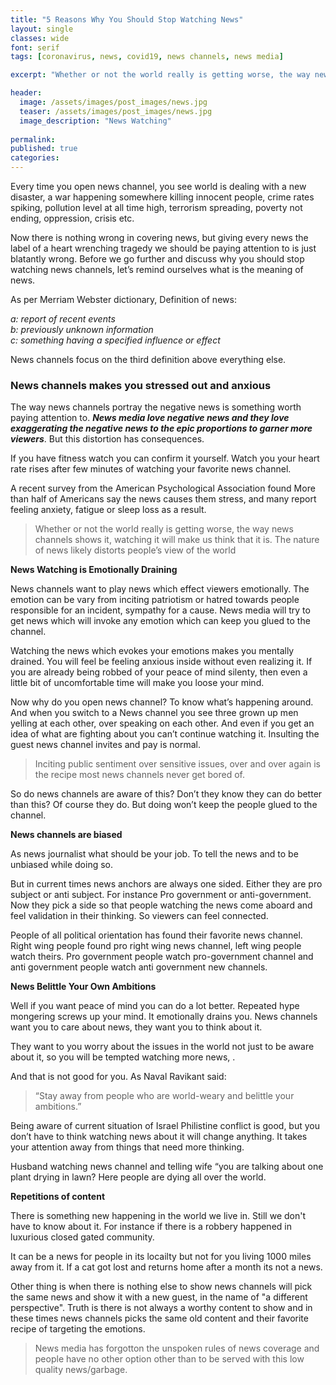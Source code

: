 ```yaml
---
title: "5 Reasons Why You Should Stop Watching News"
layout: single
classes: wide
font: serif
tags: [coronavirus, news, covid19, news channels, news media]

excerpt: "Whether or not the world really is getting worse, the way news channels portray news watching it will make us think that it is."

header:
  image: /assets/images/post_images/news.jpg
  teaser: /assets/images/post_images/news.jpg
  image_description: "News Watching"
  
permalink:
published: true
categories: 
---
```


Every time you open news channel, you see world is dealing with a new disaster, a war happening somewhere killing innocent people, crime rates spiking, pollution level at all time high, terrorism spreading, poverty not ending, oppression, crisis etc.

Now there is nothing wrong in covering news, but giving every news the label of a heart wrenching tragedy we should be paying attention to is just blatantly wrong. Before we go further and discuss why you should stop watching news channels, let’s remind ourselves what is the meaning of news.

As per Merriam Webster dictionary, Definition of news: 

<em>a: report of recent events </em><br>
<em>b: previously unknown information </em><br>
<em>c: something having a specified influence or effect</em><br>


News channels focus on the third definition above everything else. 

### News channels makes you stressed out and anxious ###

The way news channels portray the negative news is something worth paying attention to. <em>**News media love negative news and they love exaggerating the negative news to the epic proportions to garner more viewers**</em>. But this distortion has consequences.

If you have fitness watch you can confirm it yourself. Watch you your heart rate rises after few minutes of watching your favorite news channel.

A recent survey from the American Psychological Association found More than half of Americans say the news causes them stress, and many report feeling anxiety, fatigue or sleep loss as a result.

>Whether or not the world really is getting worse, the way news channels shows it, watching it will make us think that it is. The nature of news likely distorts people’s view of the world


**News Watching is Emotionally Draining**


News channels want to play news which effect viewers emotionally. The emotion can be vary from inciting patriotism or hatred towards people responsible for an incident, sympathy for a cause. News media will try to get news which will invoke any emotion which can keep you glued to the channel. 

Watching the news which evokes your emotions makes you mentally drained. You will feel be feeling anxious inside without even realizing it.  If you are already being robbed of your peace of mind silenty, then even a little bit of uncomfortable time will make you loose your mind.

Now why do you open news channel? To know what’s happening around. And when you switch to a News channel you see three grown up men yelling at each other, over speaking on each other. And even if you get an idea of what are fighting about you can’t continue watching it. Insulting the guest news channel invites and pay is normal. 

 >Inciting public sentiment over sensitive issues, over and over again is the recipe most news channels never get bored of. 

So do news channels are aware of this? Don’t they know they can do better than this? Of course they do. But doing won’t keep the people glued to the channel.


**News channels are biased**


As news journalist what should be your job. To tell the news and to be unbiased while doing so.

But in current times news anchors are always one sided. Either they are pro subject or anti subject. For instance Pro government or anti-government. Now they pick a side so that people watching the news come aboard and feel validation in their thinking. So viewers can feel connected. 

People of all political orientation has found their favorite news channel. Right wing people found pro right wing news channel, left wing people watch theirs. Pro government people watch pro-government channel and anti government people watch anti government new channels.



**News Belittle Your Own Ambitions**

Well if you want peace of mind you can do a lot better. Repeated hype mongering screws up your mind. It emotionally drains you. News channels want you to care about news, they want you to think about it. 

They want to you worry about the issues in the world not just to be aware about it, so you will be tempted watching more news, .

And that is not good for you. As Naval Ravikant said:

>“Stay away from people who are world-weary and belittle your ambitions.”

Being aware of current situation of Israel Philistine conflict is good, but you don’t have to think watching news about it will change anything. It takes your attention away from things that need more thinking.

Husband watching news channel and telling wife “you are talking about one plant drying in lawn? Here people are dying all over the world. 

 
**Repetitions of content** 

There is something new happening in the world we live in. Still we don't have to know about it. For instance if there is a robbery happened in luxurious closed gated community. 

It can be a news for people in its locailty but not for you living 1000 miles away from it.  If a cat got lost and returns home after a month its not a news. 

Other thing is when there is nothing else to show news channels will pick the same news and show it with a new guest, in the name of "a different perspective". Truth is there is not always a worthy content to show and in these times news channels picks the same old content and their favorite recipe of targeting the emotions. 


>News media has forgotton the unspoken rules of news coverage and people have no other option other than to be served with this low quality news/garbage. 
